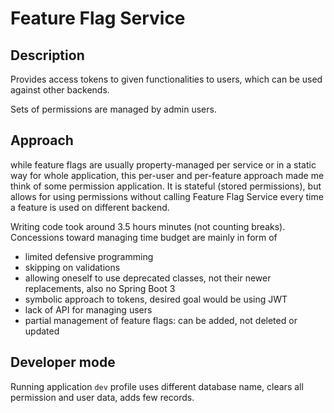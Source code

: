 # Feature Flag Service

## Description
Provides access tokens to given functionalities to users, which can be used against other backends. 

Sets of permissions are managed by admin users.


## Approach

while feature flags are usually property-managed per service or in a static way for whole application, this per-user and per-feature approach made me think of some permission application. It is stateful (stored permissions), but allows for using permissions without calling Feature Flag Service every time a feature is used on different backend. 

Writing code took around 3.5 hours minutes (not counting breaks). Concessions toward managing time budget are mainly in form of
- limited defensive programming
- skipping on validations
- allowing oneself to use deprecated classes, not their newer replacements, also no Spring Boot 3
- symbolic approach to tokens, desired goal would be using JWT
- lack of API for managing users
- partial management of feature flags: can be added, not deleted or updated


## Developer mode

Running application `dev` profile uses different database name, clears all permission and user data, adds few records. 

